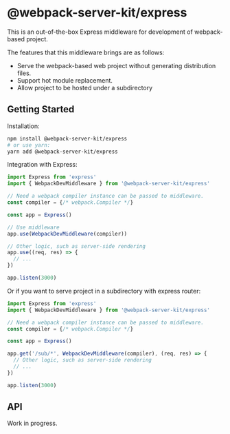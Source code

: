 # @webpack-server-kit/express
This is an out-of-the-box Express middleware for development of webpack-based project.

The features that this middleware brings are as follows:
- Serve the webpack-based web project without generating distribution files.
- Support hot module replacement.
- Allow project to be hosted under a subdirectory

## Getting Started

Installation:
```bash
npm install @webpack-server-kit/express
# or use yarn:
yarn add @webpack-server-kit/express
```

Integration with Express:
```javascript
import Express from 'express'
import { WebpackDevMiddleware } from '@webpack-server-kit/express'

// Need a webpack compiler instance can be passed to middleware.
const compiler = {/* webpack.Compiler */}

const app = Express()

// Use middleware
app.use(WebpackDevMiddleware(compiler))

// Other logic, such as server-side rendering
app.use((req, res) => {
  // ...
})

app.listen(3000)
```

Or if you want to serve project in a subdirectory with express router:
```javascript
import Express from 'express'
import { WebpackDevMiddleware } from '@webpack-server-kit/express'

// Need a webpack compiler instance can be passed to middleware.
const compiler = {/* webpack.Compiler */}

const app = Express()

app.get('/sub/*', WebpackDevMiddleware(compiler), (req, res) => {
  // Other logic, such as server-side rendering
  // ...
})

app.listen(3000)
```
## API
Work in progress.
